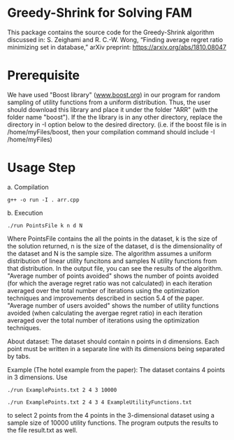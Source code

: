 # Greedy-Shrink for Solving FAM

This package contains the source code for the Greedy-Shrink algorithm discussed in: S. Zeighami and R. C.-W. Wong, “Finding average regret ratio minimizing set in database,” arXiv preprint: https://arxiv.org/abs/1810.08047

Prerequisite
===========
We have used "Boost library" (www.boost.org) in our program for random sampling of utility functions from a uniform distribution. Thus, the user should download this library and place it under the folder "ARR" (with the folder name "boost"). If the the library is in any other directory, replace the directory in -I option below to the desired directory. (i.e. if the boost file is in /home/myFiles/boost, then your compilation command should include -I /home/myFiles)

Usage Step
===========
a. Compilation

	g++ -o run -I . arr.cpp
b. Execution

	./run PointsFile k n d N
Where PointsFile contains the all the points in the dataset, k is the size of the solution returned, n is the size of the dataset, d is the dimensionality of the dataset and N is the sample size. The algorithm assumes a uniform distribution of linear utility funcitons and samples N utility functions from that distribution.
In the output file, you can see the results of the algorithm. "Average number of points avoided" shows the number of points avoided (for which the average regret ratio was not calculated) in each iteration averaged over the total number of iterations using the optimization techniques and improvements described in section 5.4 of the paper. "Average number of users avoided" shows the number of utility functions avoided (when calculating the avergae regret ratio) in each iteration averaged over the total number of iterations using the optimization techniques.

About dataset:
The dataset should contain n points in d dimensions. Each point must be written in a separate line with its dimensions being separated by tabs.

Example (The hotel example from the paper):
The dataset contains 4 points in 3 dimensions. Use

	./run ExamplePoints.txt 2 4 3 10000

	./run ExamplePoints.txt 2 4 3 4 ExampleUtilityFunctions.txt

to select 2 points from the 4 points in the 3-dimensional dataset using a sample size of 10000 utility functions. The program outputs the results to the file result.txt as well. 
